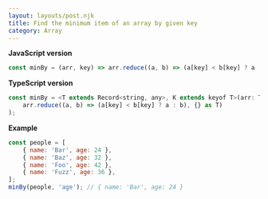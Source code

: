 ```yaml
---
layout: layouts/post.njk
title: Find the minimum item of an array by given key
category: Array
---
```


**JavaScript version**

```js
const minBy = (arr, key) => arr.reduce((a, b) => (a[key] < b[key] ? a : b), {});
```

**TypeScript version**

```js
const minBy = <T extends Record<string, any>, K extends keyof T>(arr: T[], key: K): T => (
    arr.reduce((a, b) => (a[key] < b[key] ? a : b), {} as T)
);
```

**Example**

```js
const people = [
	{ name: 'Bar', age: 24 },
	{ name: 'Baz', age: 32 },
	{ name: 'Foo', age: 42 },
	{ name: 'Fuzz', age: 36 },
];
minBy(people, 'age'); // { name: 'Bar', age: 24 }
```
